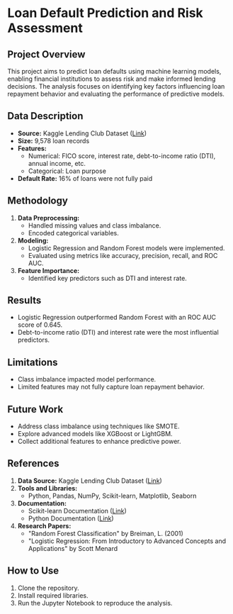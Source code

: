 
# Loan Default Prediction and Risk Assessment

## Project Overview
This project aims to predict loan defaults using machine learning models, enabling financial institutions to assess risk and make informed lending decisions. The analysis focuses on identifying key factors influencing loan repayment behavior and evaluating the performance of predictive models.

## Data Description
- **Source:** Kaggle Lending Club Dataset ([Link](https://www.kaggle.com/datasets/itssuru/loan-data))
- **Size:** 9,578 loan records
- **Features:**
  - Numerical: FICO score, interest rate, debt-to-income ratio (DTI), annual income, etc.
  - Categorical: Loan purpose
- **Default Rate:** 16% of loans were not fully paid

## Methodology
1. **Data Preprocessing:**
   - Handled missing values and class imbalance.
   - Encoded categorical variables.
2. **Modeling:**
   - Logistic Regression and Random Forest models were implemented.
   - Evaluated using metrics like accuracy, precision, recall, and ROC AUC.
3. **Feature Importance:**
   - Identified key predictors such as DTI and interest rate.

## Results
- Logistic Regression outperformed Random Forest with an ROC AUC score of 0.645.
- Debt-to-income ratio (DTI) and interest rate were the most influential predictors.

## Limitations
- Class imbalance impacted model performance.
- Limited features may not fully capture loan repayment behavior.

## Future Work
- Address class imbalance using techniques like SMOTE.
- Explore advanced models like XGBoost or LightGBM.
- Collect additional features to enhance predictive power.

## References
1. **Data Source:** Kaggle Lending Club Dataset ([Link](https://www.kaggle.com/datasets/wordsforthewise/lending-club))
2. **Tools and Libraries:**
   - Python, Pandas, NumPy, Scikit-learn, Matplotlib, Seaborn
3. **Documentation:**
   - Scikit-learn Documentation ([Link](https://scikit-learn.org/stable/documentation.html))
   - Python Documentation ([Link](https://docs.python.org/3/))
4. **Research Papers:**
   - "Random Forest Classification" by Breiman, L. (2001)
   - "Logistic Regression: From Introductory to Advanced Concepts and Applications" by Scott Menard

## How to Use
1. Clone the repository.
2. Install required libraries.
3. Run the Jupyter Notebook to reproduce the analysis.

